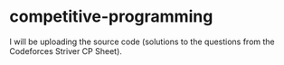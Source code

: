 # competitive-programming
I will be uploading the source code (solutions to the questions from the Codeforces Striver CP Sheet).

